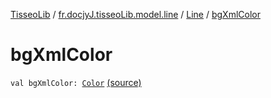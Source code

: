 [TisseoLib](../../index.md) / [fr.docjyJ.tisseoLib.model.line](../index.md) / [Line](index.md) / [bgXmlColor](./bg-xml-color.md)

# bgXmlColor

`val bgXmlColor: `[`Color`](https://docs.oracle.com/javase/6/docs/api/java/awt/Color.html) [(source)](https://github.com/docjyJ/TisseoLib/tree/master/src/main/kotlin/fr/docjyJ/tisseoLib/model/line/Line.kt#L10)